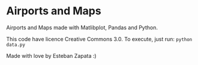Airports and Maps
===============

Airports and Maps made with Matlibplot, Pandas and Python.


This code have licence Creative Commons 3.0. To execute, just run:
<code>python data.py</code>

Made with love by Esteban Zapata :)
